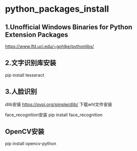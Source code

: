 # python_packages_install
## 1.Unofficial Windows Binaries for Python Extension Packages
https://www.lfd.uci.edu/~gohlke/pythonlibs/

## 2.文字识别库安装

pip install tesseract
## 3.人脸识别
dlib安装
https://pypi.org/simple/dlib/
下载whl文件安装

face_recognition安装
pip install face_recognition

## OpenCV安装
pip install opencv-python
